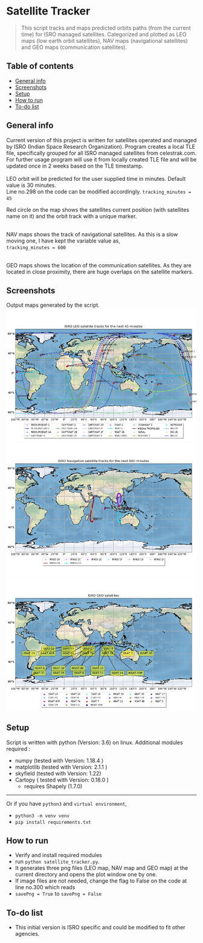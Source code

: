 # Satellite Tracker
> This script tracks and maps predicted orbits paths (from the current time) for ISRO managed satellites. Categorized and plotted as LEO maps (low earth orbit satellites), NAV maps (navigational satellites) and GEO maps (communication satellites).    


## Table of contents
* [General info](#general-info)
* [Screenshots](#screenshots)
* [Setup](#setup)
* [How to run ](#how)
* [To-do list](#to-do)

## General info
Current version of this project is written for satellites operated and managed by ISRO (Indian Space Research Organization). Program creates a local TLE file, specifically grouped for all ISRO managed satellites from celestrak.com. For further usage program will use it from locally created TLE file and will be updated once in 2 weeks based on the TLE timestamp.   
&nbsp;   
LEO orbit will be predicted for the user supplied time in minutes. Default value is 30 minutes.    
Line no.298 on the code can be modified accordingly.
`tracking_minutes = 45`   

Red circle on the map shows the satellites current position (with satellites name on it) and the orbit track with a unique marker.   

&nbsp;   
NAV maps shows the track of navigational satellites. As this is a slow moving one, I have kept the variable value as,    
`tracking_minutes = 600`   

&nbsp;   
GEO maps shows the location of the communication satellites. As they are located in close proximity, there are huge overlaps on the satellite markers.    

## Screenshots
Output maps generated by the script.    
![results](./img/leo_tracking.png)   
![results](./img/nav_tracking.png) 
![results](./img/geo_tracking.png)
## Setup
Script is written with python (Version: 3.6) on linux. Additional modules required :   

* numpy  (tested with Version: 1.18.4 )
* matplotlib  (tested with Version: 2.1.1 )
* skyfield (tested with Version: 1.22)
* Cartopy ( tested with Version: 0.18.0 )
    * requires Shapely (1.7.0)

---
Or if you have `python3` and `virtual environment`,

- `python3 -m venv venv`
- `pip install requirements.txt`

## How to run   
* Verify and install required modules 
* run `python satellite_tracker.py`. 
* It generates three png files (LEO map, NAV map and GEO map) at the current directory and opens the plot window one by one.  
* If image files are not needed, change the flag to False on the code at line no.300 which reads    
* `savePng = True` to `savePng = False` 

## To-do list
* This initial version is ISRO specific and could be modified to fit other agencies.

